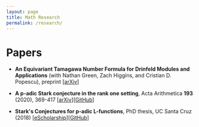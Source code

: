 ```yaml
---
layout: page
title: Math Research
permalink: /research/
---
```


# Papers

* **An Equivariant Tamagawa Number Formula for Drinfeld Modules and Applications** (with  Nathan Green, Zach Higgins, and Cristian D. Popescu), preprint [[arXiv](https://arxiv.org/abs/2004.05144)]

* **A p-adic Stark conjecture in the rank one setting**, Acta Arithmetica **193** (2020), 369-417 [[arXiv](https://arxiv.org/abs/1904.10561)][[GitHub](https://github.com/Joe-Ferrara/p-adicStarkExamples)]

* **Stark's Conjectures for p-adic L-functions**, PhD thesis, UC Santa Cruz (2018) [[eScholarship](https://escholarship.org/uc/item/4qv5b8tz#main)][[GitHub](https://github.com/Joe-Ferrara/p-adicStarkExamples)]

